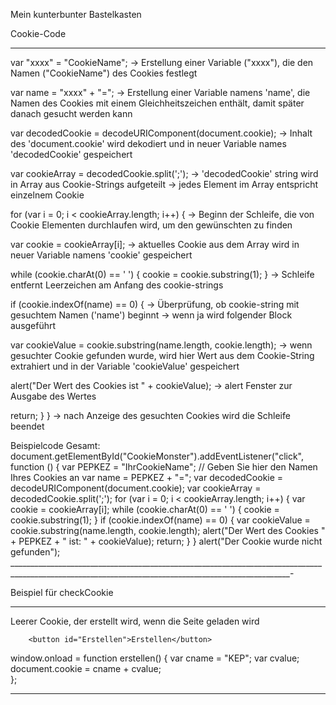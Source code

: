 Mein kunterbunter Bastelkasten

Cookie-Code
__________________

var "xxxx" = "CookieName"; 
    -> Erstellung einer Variable ("xxxx"), die den Namen ("CookieName") des Cookies festlegt

var name = "xxxx" + "=";
    -> Erstellung einer Variable namens 'name', die Namen des Cookies mit einem Gleichheitszeichen enthält, damit später danach gesucht werden kann

var decodedCookie = decodeURIComponent(document.cookie);
    -> Inhalt des 'document.cookie' wird dekodiert und in neuer Variable names 'decodedCookie' gespeichert

var cookieArray = decodedCookie.split(';');
    -> 'decodedCookie' string wird in Array aus Cookie-Strings aufgeteilt
    -> jedes Element im Array entspricht einzelnem Cookie

for (var i = 0; i < cookieArray.length; i++) {
    -> Beginn der Schleife, die von Cookie Elementen durchlaufen wird, um den gewünschten zu finden

var cookie = cookieArray[i];
    -> aktuelles Cookie aus dem Array wird in neuer Variable namens 'cookie' gespeichert 

while (cookie.charAt(0) == ' ') {
    cookie = cookie.substring(1);
}
    -> Schleife entfernt Leerzeichen am Anfang des cookie-strings

if (cookie.indexOf(name) == 0) {
    -> Überprüfung, ob cookie-string mit gesuchtem Namen ('name') beginnt
    -> wenn ja wird folgender Block ausgeführt

var cookieValue = cookie.substring(name.length, cookie.length);
    -> wenn gesuchter Cookie gefunden wurde, wird hier Wert aus dem Cookie-String extrahiert und in der Variable 'cookieValue' gespeichert

alert("Der Wert des Cookies ist " + cookieValue);
    -> alert Fenster zur Ausgabe des Wertes

return;
}
}
    -> nach Anzeige des gesuchten Cookies wird die Schleife beendet

Beispielcode Gesamt:
document.getElementById("CookieMonster").addEventListener("click", function () {
    var PEPKEZ = "IhrCookieName"; // Geben Sie hier den Namen Ihres Cookies an
    var name = PEPKEZ + "=";
    var decodedCookie = decodeURIComponent(document.cookie);
    var cookieArray = decodedCookie.split(';');
    for (var i = 0; i < cookieArray.length; i++) {
        var cookie = cookieArray[i];
        while (cookie.charAt(0) == ' ') {
            cookie = cookie.substring(1);
        }
        if (cookie.indexOf(name) == 0) {
            var cookieValue = cookie.substring(name.length, cookie.length);
            alert("Der Wert des Cookies " + PEPKEZ + " ist: " + cookieValue);
            return;
        }
    }
    alert("Der Cookie wurde nicht gefunden");
____________________________________________________________________________________________________________________________________________________-

Beispiel für checkCookie

<script>
            function checkCookie() {
                let user = getCookie("PEPKEZ");
                if (user != "") {
                    alert("Es sind " + PEPKEZ);
                } 
                else {
                    alert("Kaputt diese")
                }

            }
        </script>
_____________________________________________________________________________________________
Leerer Cookie, der erstellt wird, wenn die Seite geladen wird


        <button id="Erstellen">Erstellen</button>

 window.onload = function erstellen() {
                var cname = "KEP";
                var cvalue;
                document.cookie = cname + cvalue;    
            };
______________________________________________________________________________________________
